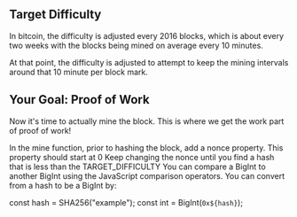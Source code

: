 ## Target Difficulty
In bitcoin, the difficulty is adjusted every 2016 blocks, which is about every two weeks with the blocks being mined on average every 10 minutes.

At that point, the difficulty is adjusted to attempt to keep the mining intervals around that 10 minute per block mark.

## Your Goal: Proof of Work
Now it's time to actually mine the block. This is where we get the work part of proof of work!

In the mine function, prior to hashing the block, add a nonce property. This property should start at 0
Keep changing the nonce until you find a hash that is less than the TARGET_DIFFICULTY
You can compare a BigInt to another BigInt using the JavaScript comparison operators. You can convert from a hash to be a BigInt by:

const hash = SHA256("example");
const int = BigInt(`0x${hash}`);
